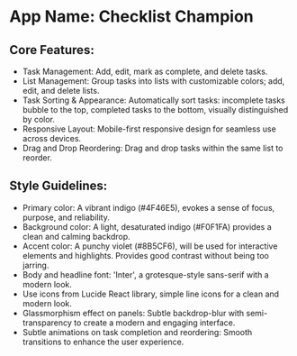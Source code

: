 # **App Name**: Checklist Champion

## Core Features:

- Task Management: Add, edit, mark as complete, and delete tasks.
- List Management: Group tasks into lists with customizable colors; add, edit, and delete lists.
- Task Sorting & Appearance: Automatically sort tasks: incomplete tasks bubble to the top, completed tasks to the bottom, visually distinguished by color.
- Responsive Layout: Mobile-first responsive design for seamless use across devices.
- Drag and Drop Reordering: Drag and drop tasks within the same list to reorder.

## Style Guidelines:

- Primary color: A vibrant indigo (#4F46E5), evokes a sense of focus, purpose, and reliability.
- Background color: A light, desaturated indigo (#F0F1FA) provides a clean and calming backdrop.
- Accent color: A punchy violet (#8B5CF6), will be used for interactive elements and highlights. Provides good contrast without being too jarring.
- Body and headline font: 'Inter', a grotesque-style sans-serif with a modern look.
- Use icons from Lucide React library, simple line icons for a clean and modern look.
- Glassmorphism effect on panels: Subtle backdrop-blur with semi-transparency to create a modern and engaging interface.
- Subtle animations on task completion and reordering: Smooth transitions to enhance the user experience.